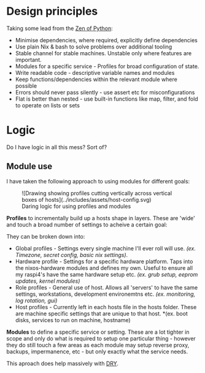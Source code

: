 # Design principles

Taking some lead from the [Zen of Python](https://peps.python.org/pep-0020/):

- Minimise dependencies, where required, explicitly define dependencies
- Use plain Nix & bash to solve problems over additional tooling
- Stable channel for stable machines. Unstable only where features are important.
- Modules for a specific service - Profiles for broad configuration of state.
- Write readable code - descriptive variable names and modules
- Keep functions/dependencies within the relevant module where possible
- Errors should never pass silently - use assert etc for misconfigurations
- Flat is better than nested - use built-in functions like map, filter, and fold to operate on lists or sets

# Logic

Do I have logic in all this mess?  Sort of?

## Module use

I have taken the following approach to using modules for different goals:

<figure markdown="span">
![Drawing showing profiles cutting vertically across vertical boxes of hosts](../includes/assets/host-config.svg)
  <figcaption>Daring logic for using profiles and modules</figcaption>
</figure>

**Profiles** to incrementally build up a hosts shape in layers.  These are 'wide' and touch a broad number of settings to acheive a certain goal:

They can be broken down into:
- Global profiles - Settings every single machine I'll ever roll will use.  *(ex. Timezone, secret config, basic nix settings)*.
- Hardware profile - Settings for a specific hardware platform.  Taps into the nixos-hardware modules and defines my own.  Useful to ensure all my raspi4's have the same hardware setup etc. *(ex. grub setup, eeprom updates, kernel modules)*
- Role profiles - General use of host.  Allows all 'servers' to have the same settings, workstations, development environemtns etc.  *(ex. monitoring, log rotation, gui)*
- Host profiles - Currently left in each hosts file in the hosts folder.  These are machine specific settings that are unique to that host. *(ex. boot disks, services to run on machine, hostname)

**Modules** to define a specific service or setting.  These are a lot tighter in scope and only do what is required to setup one particular thing - however they do still touch a few areas as each module may setup reverse proxy, backups, impermanence, etc - but only exactly what the service needs.

This aproach does help massively with [DRY](https://en.wikipedia.org/wiki/Don%27t_repeat_yourself).